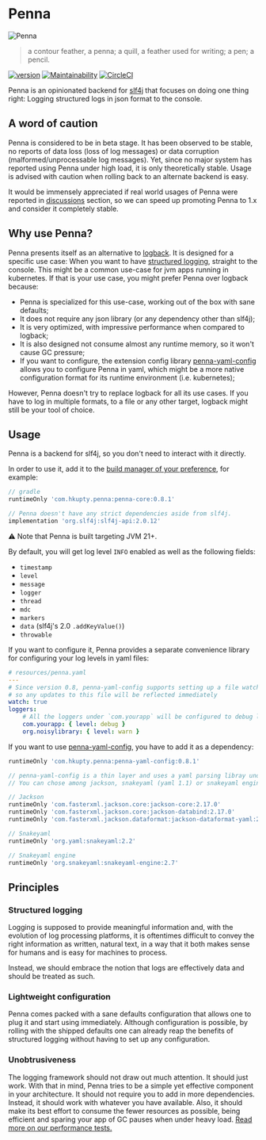 # Penna
![Penna](logo/logo_full.svg)
> a contour feather, a penna; a quill, a feather used for writing; a pen; a pencil.

[![version](https://img.shields.io/maven-central/v/com.hkupty.penna/penna-core?style=flat-square)](https://mvnrepository.com/artifact/com.hkupty.penna)
[![Maintainability](https://api.codeclimate.com/v1/badges/646db2db253b2610143d/maintainability)](https://codeclimate.com/github/hkupty/penna/maintainability)
[![CircleCI](https://dl.circleci.com/status-badge/img/gh/hkupty/penna/tree/dev/0.9.svg?style=svg)](https://dl.circleci.com/status-badge/redirect/gh/hkupty/penna/tree/dev/0.9)

Penna is an opinionated backend for [slf4j](https://github.com/qos-ch/slf4j/) that focuses on doing one thing right: Logging structured logs in json format to the console.

## A word of caution

Penna is considered to be in beta stage.
It has been observed to be stable, no reports of data loss (loss of log messages) or data corruption (malformed/unprocessable log messages).
Yet, since no major system has reported using Penna under high load, it is only theoretically stable.
Usage is advised with caution when rolling back to an alternate backend is easy.

It would be immensely appreciated if real world usages of Penna were reported in [discussions](https://github.com/hkupty/penna/discussions) section, so we can speed up promoting Penna to 1.x and consider it completely stable.

## Why use Penna?

Penna presents itself as an alternative to [logback](https://logback.qos.ch/).
It is designed for a specific use case: When you want to have [structured logging](https://stackify.com/what-is-structured-logging-and-why-developers-need-it/), straight to the console.
This might be a common use-case for jvm apps running in kubernetes.
If that is your use case, you might prefer Penna over logback because:

- Penna is specialized for this use-case, working out of the box with sane defaults;
- It does not require any json library (or any dependency other than slf4j);
- It is very optimized, with impressive performance when compared to logback;
- It is also designed not consume almost any runtime memory, so it won't cause GC pressure;
- If you want to configure, the extension config library [penna-yaml-config](penna-yaml-config/README.md) allows you to configure Penna in yaml,
which might be a more native configuration format for its runtime environment (i.e. kubernetes);

However, Penna doesn't try to replace logback for all its use cases. If you have to log in multiple formats, to a file or any other target, logback might still be your tool of choice.


## Usage

Penna is a backend for slf4j, so you don't need to interact with it directly.

In order to use it, add it to the [build manager of your preference](https://mvnrepository.com/artifact/com.hkupty.penna/penna-core/0.7.0), for example:

```groovy
// gradle
runtimeOnly 'com.hkupty.penna:penna-core:0.8.1'

// Penna doesn't have any strict dependencies aside from slf4j.
implementation 'org.slf4j:slf4j-api:2.0.12'
```

:warning: Note that Penna is built targeting JVM 21+.

By default, you will get log level `INFO` enabled as well as the following fields:
- `timestamp`
- `level`
- `message`
- `logger`
- `thread`
- `mdc`
- `markers`
- `data` (slf4j's 2.0 `.addKeyValue()`)
- `throwable`

If you want to configure it, Penna provides a separate convenience library for configuring your log levels in yaml files:
```yaml
# resources/penna.yaml
---
# Since version 0.8, penna-yaml-config supports setting up a file watcher
# so any updates to this file will be reflected immediately
watch: true
loggers:
    # All the loggers under `com.yourapp` will be configured to debug level.
    com.yourapp: { level: debug }
    org.noisylibrary: { level: warn }
```

If you want to use [penna-yaml-config](penna-yaml-config/README.md), you have to add it as a dependency:

```groovy
runtimeOnly 'com.hkupty.penna:penna-yaml-config:0.8.1'

// penna-yaml-config is a thin layer and uses a yaml parsing libray under the hood.
// You can chose among jackson, snakeyaml (yaml 1.1) or snakeyaml engine (yaml 1.2)

// Jackson
runtimeOnly 'com.fasterxml.jackson.core:jackson-core:2.17.0'
runtimeOnly 'com.fasterxml.jackson.core:jackson-databind:2.17.0'
runtimeOnly 'com.fasterxml.jackson.dataformat:jackson-dataformat-yaml:2.17.0'

// Snakeyaml
runtimeOnly 'org.yaml:snakeyaml:2.2'

// Snakeyaml engine
runtimeOnly 'org.snakeyaml:snakeyaml-engine:2.7'
```

## Principles

### Structured logging

Logging is supposed to provide meaningful information and, with the evolution of log processing platforms,
it is oftentimes difficult to convey the right information as written, natural text, in a way that it
both makes sense for humans and is easy for machines to process.

Instead, we should embrace the notion that logs are effectively data and should be treated as such.

### Lightweight configuration

Penna comes packed with a sane defaults configuration that allows one to plug it and start using immediately.
Although configuration is possible, by rolling with the shipped defaults one can already reap the benefits of structured
logging without having to set up any configuration.

### Unobtrusiveness

The logging framework should not draw out much attention. It should just work.
With that in mind, Penna tries to be a simple yet effective component in your architecture.
It should not require you to add in more dependencies. Instead, it should work with whatever you have available.
Also, it should make its best effort to consume the fewer resources as possible, being efficient and sparing your app of GC pauses
when under heavy load. [Read more on our performance tests.](performance/)
